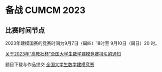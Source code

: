 # 备战 CUMCM 2023

## 比赛时间节点

2023年建模国赛的竞赛时间为9月7日（周四）18时至 9月10日（周日）20 时。

[关于2023年“高教社杯”全国大学生数学建模竞赛报名的通知](https://news.shiep.edu.cn/ab/ee/c2679a240622/page.htm)

题目下载与作品提交 [全国大学生数学建模竞赛](https://cumcm.cnki.net/)
